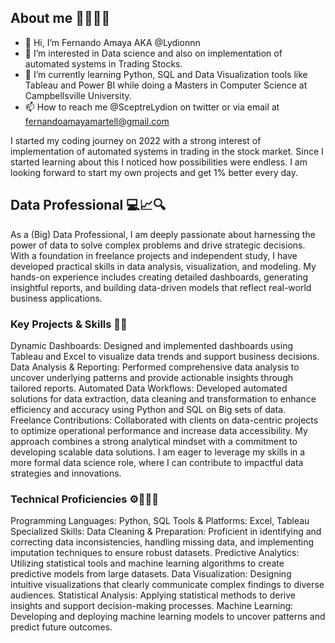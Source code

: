 ## About me 🙋🏻‍♂️🌐
- 👋 Hi, I’m Fernando Amaya AKA @Lydionnn
- 👀 I’m interested in Data science and also on implementation of automated systems in Trading Stocks. 
- 🌱 I’m currently learning Python, SQL and Data Visualization tools like Tableau and Power BI while doing a Masters in Computer Science at Campbellsville University. 
- 📫 How to reach me @SceptreLydion on twitter or via email at fernandoamayamartell@gmail.com

I started my coding journey on 2022 with a strong interest of implementation of automated systems in trading in the stock market. 
Since I started learning about this I noticed how possibilities were endless. 
I am looking forward to start my own projects and get 1% better every day. 

## Data Professional 💻📈🔍

As a (Big) Data Professional, I am deeply passionate about harnessing the power of data to solve complex problems and drive strategic decisions. With a foundation in freelance projects and independent study, I have developed practical skills in data analysis, visualization, and modeling. My hands-on experience includes creating detailed dashboards, generating insightful reports, and building data-driven models that reflect real-world business applications.

### Key Projects & Skills 🔑📝

Dynamic Dashboards: Designed and implemented dashboards using Tableau and Excel to visualize data trends and support business decisions.
Data Analysis & Reporting: Performed comprehensive data analysis to uncover underlying patterns and provide actionable insights through tailored reports.
Automated Data Workflows: Developed automated solutions for data extraction, data cleaning and transformation to enhance efficiency and accuracy using Python and SQL on Big sets of data.
Freelance Contributions: Collaborated with clients on data-centric projects to optimize operational performance and increase data accessibility.
My approach combines a strong analytical mindset with a commitment to developing scalable data solutions. I am eager to leverage my skills in a more formal data science role, where I can contribute to impactful data strategies and innovations.

### Technical Proficiencies ⚙️👨🏻‍💻

Programming Languages: Python, SQL
Tools & Platforms: Excel, Tableau
Specialized Skills:
Data Cleaning & Preparation: Proficient in identifying and correcting data inconsistencies, handling missing data, and implementing imputation techniques to ensure robust datasets.
Predictive Analytics: Utilizing statistical tools and machine learning algorithms to create predictive models from large datasets.
Data Visualization: Designing intuitive visualizations that clearly communicate complex findings to diverse audiences.
Statistical Analysis: Applying statistical methods to derive insights and support decision-making processes.
Machine Learning: Developing and deploying machine learning models to uncover patterns and predict future outcomes.
